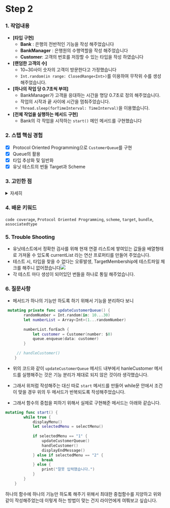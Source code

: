 # Step 2

### 1. 작업내용
- **[타입 구현]**
    - **Bank** : 은행의 전반적인 기능을 작성 해주었습니다 
    - **BankManager** : 은행원의 수행역할을 작성 해주었습니다
    - **Customer**: 고객의 번호를 저장할 수 있는 타입을 작성 하였습니다
- **[랜덤한 고객의 수]**
    - 10~30사이 숫자의 고객이 방문한다고 가정했습니다
    - `Int.random(in range: ClosedRange<Int>)`를 이용하여 무작위 수를 생성 해주었습니다. 
- **[하나의 작업 당 0.7초씩 부여]**
    - BankManager가 고객을 응대하는 시간을 명당 0.7초로 정의 해주었습니다.
    - 작업의 시작과 끝 사이에 시간을 멈춰주었습니다.
    - `Thread.sleep(forTimeInterval: TimeInterval)`을 이용했습니다.
- **[전체 작업을 실행하는 메서드 구현]**
    - Bank의 각 작업을 시작하는 `start()` 메인 메서드를 구현했습니다
    
### 2. 스텝 핵심 경험
- [x] Protocol Oriented Programming으로 `CustomerQueue`를 구현
- [x] Queue의 활용
- [x] 타입 추상화 및 일반화
- [x] 유닛 테스트의 번들 Target과 Scheme 

### 3. 고민한 점
<details>
<summary> 자세히 </summary>
<div markdown="1">
    
### 1. private(set)
- 클래스 Queue에서 내부 프로퍼티를 private(set)으로 설정해주었습니다.
- 저희는 private(set)은 외부에서는 읽기만 가능하고 쓰기는 안되기 때문에 내부 프로퍼티를 외부에서 초기화해주는 것 또한 불가능할 것이라고 생각했습니다. 
- 하지만 초기화는 프로퍼티의 처음 상태를 설정해주는 것이기 때문에 private(set)으로 설정된 프로퍼티에 초기값을 할당하는 것은 가능하고, 할당된 프로퍼티에 접근해서 새로 할당을 하는 것은 불가능하다는 것을 알게되었습니다.

[코드]
```swift
struct CustomerQueue<T> {
    private(set) var queue: LinkedList<T>
}
```
```swift
class CustomerQueueTests: XCTestCase {
    var sut: CustomerQueue<Int>!
    
    override func setUpWithError() throws {
        try super.setUpWithError()
        sut = CustomerQueue(queue: LinkedList())
    }
} // 정상 실행
```

### 2. 큐의 초기 조건을 설정해줄 수 있도록 이니셜라이저 추가
[라이언의 코멘트 1]

> 타입에서 큐의 초기 조건을 설정해줄 수 있도록 이니셜라이저를 추가해주면 좋을 것 같아요. 
현재 유닛테스트할 때 큐에 미리 아이템이 들어간 상황을 연출하려면 enqueue(data:) 메서드를 사용할 수밖에 없는데, 
그렇게 되면 enqueue(data:)의 실행 결과에 다른 테스트들이 영향을 받아 테스트의 신뢰성을 떨어뜨릴 수 있을 것 같아요

[라이언의 코멘트 2]
> peek의 기능을 검증하기 위한 테스트인데, enqueue의 로직과 성공 여부에 테스트 성공 여부가 달려있어 테스트의 독립성이 떨어진다는 의견이 나올 수 있을 것 같네요. 이니셜라이저를 통해 queue의 초기상태를 지정할 수 있는 기능을 추가해보는건 어떨까요?
[변경한 코드]
```swift
struct CustomerQueue: Queue {
    private(set) var queue: LinkedList<Customer>
    
    init(elements: [Customer] = []) {
        queue = LinkedList()
        elements.forEach {
            self.enqueue(data: $0)
        }
    }
}
```
- 라이언의 코멘트에 따라 CustomerQueue에 initializer를 추가해주었습니다.
    -  elements에 아무것도 담기지 않았을 경우 빈 배열로 설정되도록 default initializer로 만들어 주었습니다.
    -  배열인 elements 안의 요소를 foreach로 돌면서 빈 배열에 데이터를 넣어주었습니다.
    
### 3. 테스트 코드 네이밍 수정 
[라이언의 코멘트]
> 우리가 제공하는 Queue의 기능 범위는 무엇인가?
- isEmpty, peek, enqueue, dequeue, ...
    - 어떤 기능인가?
        - isEmpty: Queue가 비어있는지 판단할 수 있음 -> 검증할 것: 비어있을 때/비어있지 않을 때 -> queue가 빈 상태인지 판단할 수 있다.
        - peek: Queue의 첫번째 요소를 알 수 있음, 없으면 nil -> 검증 할 것: 첫 요소 있을 때/없을 때 -> queue의 첫번째 요소를 확인할 수 있다. (없는 경우는 별도의 테스트케이스로 구성 - 첫 요소가 없으면..~)
        - ...

[변경 코드]
- `test_3과7과5를넣었을때_dequeue의반환값이3인지` 
    -> `test_큐에값을3개넣어줄때_dequeue를하면_첫번째값이_제거되고반환된다`
</div>
</details>


### 4. 배운 키워드
`code coverage`, `Protocol Oriented Programming`, `scheme`, `target`, `bundle`, `associatedtype`


### 5. Trouble Shooting
- 유닛테스트에서 정확한 검사를 위해 현재 연결 리스트에 쌓여있는 값들을 배열형태로 가져올 수 있도록 currentList 라는 연산 프로퍼티를 만들어 주었습니다. 
- 테스트 시, 타입을 찾을 수 없다는 오류발생, TargetMembership에 테스트파일 체크를 해주니 없어졌습니다![](https://i.imgur.com/2r7w6Ur.png)
- 각 테스트 마다 생성이 되어있던 번들을 하나로 통일 해주었습니다. 

### 6. 질문사항

- 메서드가 하나의 기능만 하도록 하기 위해서 기능을 분리하다 보니 
```swift
 mutating private func updateCustomerQueue() {
        randomNumber = Int.random(in: 10...30)
        let numberList = Array<Int>(1...randomNumber)
        
        numberList.forEach {
            let customer = Customer(number: $0)
            queue.enqueue(data: customer)
        }
     
     // handleCustomer()
    }
```
- 위의 코드와 같이 `updateCustomerQueue` 메서드 내부에서 hanleCustomer 메서드를 실행해주는 것은 기능 분리가 제대로 되지 않은 것이라 생각했습니다.
- 그래서 위처럼 작성해주는 대신 따로 `start` 메서드를 만들어 while문 안에서 조건이 맞을 경우 위의 두 메서드가 반복되도록 작성해주었습니다. 

- 그래서 함수의 중첩을 피하기 위해서 실제로 구현해준 메서드는 아래와 같습니다.
```swift
mutating func start() {
        while true {
            displayMenu()
            let selectedMenu = selectMenu()
            
            if selectedMenu == "1" {
                updateCustomerQueue()
                handleCustomer()
                displayEndMessage()
            } else if selectedMenu == "2" {
                break
            } else {
                print("잘못 입력했습니다.")
            }
        }
    }
```

하나의 함수에 하나의 기능만 하도록 해주기 위해서 최대한 중첩함수를 지양하고 위와 같이 작성해주었는데 이렇게 하는 방법이 맞는 건지 라이언에게 여쭤보고 싶습니다.
